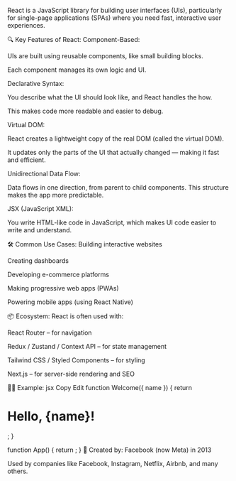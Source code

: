React is a JavaScript library for building user interfaces (UIs), particularly for single-page applications (SPAs) where you need fast, interactive user experiences.

🔍 Key Features of React:
Component-Based:

UIs are built using reusable components, like small building blocks.

Each component manages its own logic and UI.

Declarative Syntax:

You describe what the UI should look like, and React handles the how.

This makes code more readable and easier to debug.

Virtual DOM:

React creates a lightweight copy of the real DOM (called the virtual DOM).

It updates only the parts of the UI that actually changed — making it fast and efficient.

Unidirectional Data Flow:

Data flows in one direction, from parent to child components. This structure makes the app more predictable.

JSX (JavaScript XML):

You write HTML-like code in JavaScript, which makes UI code easier to write and understand.

🛠 Common Use Cases:
Building interactive websites

Creating dashboards

Developing e-commerce platforms

Making progressive web apps (PWAs)

Powering mobile apps (using React Native)

📦 Ecosystem:
React is often used with:

React Router – for navigation

Redux / Zustand / Context API – for state management

Tailwind CSS / Styled Components – for styling

Next.js – for server-side rendering and SEO

🧑‍💻 Example:
jsx
Copy
Edit
function Welcome({ name }) {
  return <h1>Hello, {name}!</h1>;
}

function App() {
  return <Welcome name="Kashf" />;
}
🔗 Created by:
Facebook (now Meta) in 2013

Used by companies like Facebook, Instagram, Netflix, Airbnb, and many others.
